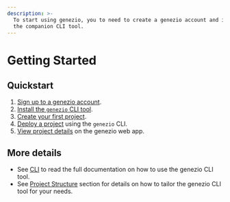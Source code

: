 ```yaml
---
description: >-
  To start using genezio, you to need to create a genezio account and install
  the companion CLI tool.
---
```


# Getting Started

## Quickstart

1. [Sign up to a genezio account](create-a-genezio-account.md).
2. [Install the `genezio` CLI tool](install-the-genezio-cli.md).
3. [Create your first project](create-your-first-project.md).
4. [Deploy a project](deploy-your-first-project.md) using the `genezio` CLI.
5. [View project details](check-genezio-dashboard.md) on the genezio web app.

## More details

* See [CLI](../cli-tool/) to read the full documentation on how to use the genezio CLI tool.
* See [Project Structure](../project-structure/) section for details on how to tailor the genezio CLI tool for your needs.
